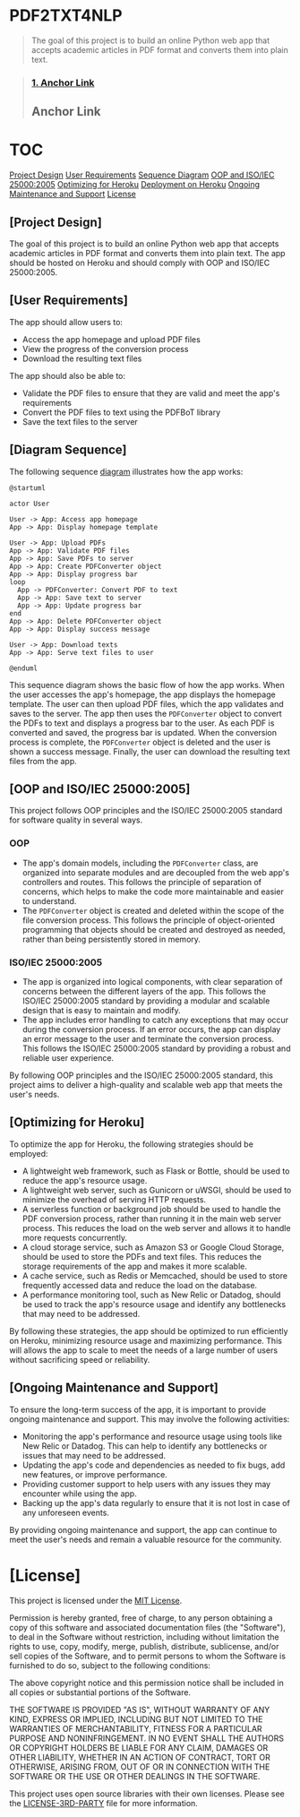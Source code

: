 # PDF2TXT4NLP

> The goal of this project is to build an online Python web app that accepts academic articles in PDF format and converts them into plain text. 

> ### [1. Anchor Link](#anchor-link)
> ##  Anchor Link

TOC
===
[Project Design](#TOC1)
[User Requirements](#TOC2)
[Sequence Diagram](#TOC3)
[OOP and ISO/IEC 25000:2005](#TOC4)
[Optimizing for Heroku](#TOC5)
[Deployment on Heroku](#TOC6)
[Ongoing Maintenance and Support](#TOC7)
[License](#TOC8)

[Project Design]
----------------

The goal of this project is to build an online Python web app that accepts academic articles in PDF format and converts them into plain text. The app should be hosted on Heroku and should comply with OOP and ISO/IEC 25000:2005.

[User Requirements]
-----------------

The app should allow users to:

*   Access the app homepage and upload PDF files
*   View the progress of the conversion process
*   Download the resulting text files

The app should also be able to:

*   Validate the PDF files to ensure that they are valid and meet the app's requirements
*   Convert the PDF files to text using the PDFBoT library
*   Save the text files to the server

[Diagram Sequence]
----------------

The following sequence [diagram](https://sequencediagram.org/index.html#initialData=AIZwLghgTmCuC2AbAUMiBjMB7KACAqiAKZSqEm4C0AfLgIIAODAXPeukSCLhE7gBZZ4RBhADmRZIwZVa01gBEAliAaIIATwFCR4orjBF4aiIbLE8Nek1b41WCABNcABQUAxEFL5X5uAGoQiEqOpvpu7rgAZkqInN4yvja4AMoQAG7hHtzYuBaZpNKy1iy4AMJQRGGuHmVYAHYFhnhYAEYAVkSYCcV+yqrqWgxQWGKVXLit0MiIWFgMyLglxRF1jSTNrGtNNZG5hgAeYIvLSaVpmQZERwZYeSQFJ0VntgyhhrjDo+PcU6RE9UcPReuAURDiH1WDSaFDanW6zzkyX6Ji0IFg7E43GEXD05goIIUWAA7vVZk4rkcvIiSqwUg99IcwNFYpxbrhYBZUMAAY4EChkEA:// "diagram") illustrates how the app works:
```
@startuml

actor User

User -> App: Access app homepage
App -> App: Display homepage template

User -> App: Upload PDFs
App -> App: Validate PDF files
App -> App: Save PDFs to server
App -> App: Create PDFConverter object
App -> App: Display progress bar
loop
  App -> PDFConverter: Convert PDF to text
  App -> App: Save text to server
  App -> App: Update progress bar
end
App -> App: Delete PDFConverter object
App -> App: Display success message

User -> App: Download texts
App -> App: Serve text files to user

@enduml
```

This sequence diagram shows the basic flow of how the app works. When the user accesses the app's homepage, the app displays the homepage template. The user can then upload PDF files, which the app validates and saves to the server. The app then uses the `PDFConverter` object to convert the PDFs to text and displays a progress bar to the user. As each PDF is converted and saved, the progress bar is updated. When the conversion process is complete, the `PDFConverter` object is deleted and the user is shown a success message. Finally, the user can download the resulting text files from the app.

[OOP and ISO/IEC 25000:2005]
--------------------------

This project follows OOP principles and the ISO/IEC 25000:2005 standard for software quality in several ways.

### OOP

*   The app's domain models, including the `PDFConverter` class, are organized into separate modules and are decoupled from the web app's controllers and routes. This follows the principle of separation of concerns, which helps to make the code more maintainable and easier to understand.
*   The `PDFConverter` object is created and deleted within the scope of the file conversion process. This follows the principle of object-oriented programming that objects should be created and destroyed as needed, rather than being persistently stored in memory.

### ISO/IEC 25000:2005

*   The app is organized into logical components, with clear separation of concerns between the different layers of the app. This follows the ISO/IEC 25000:2005 standard by providing a modular and scalable design that is easy to maintain and modify.
*   The app includes error handling to catch any exceptions that may occur during the conversion process. If an error occurs, the app can display an error message to the user and terminate the conversion process. This follows the ISO/IEC 25000:2005 standard by providing a robust and reliable user experience.

By following OOP principles and the ISO/IEC 25000:2005 standard, this project aims to deliver a high-quality and scalable web app that meets the user's needs.

[Optimizing for Heroku]
---------------------

To optimize the app for Heroku, the following strategies should be employed:

*   A lightweight web framework, such as Flask or Bottle, should be used to reduce the app's resource usage.
*   A lightweight web server, such as Gunicorn or uWSGI, should be used to minimize the overhead of serving HTTP requests.
*   A serverless function or background job should be used to handle the PDF conversion process, rather than running it in the main web server process. This reduces the load on the web server and allows it to handle more requests concurrently.
*   A cloud storage service, such as Amazon S3 or Google Cloud Storage, should be used to store the PDFs and text files. This reduces the storage requirements of the app and makes it more scalable.
*   A cache service, such as Redis or Memcached, should be used to store frequently accessed data and reduce the load on the database.
*   A performance monitoring tool, such as New Relic or Datadog, should be used to track the app's resource usage and identify any bottlenecks that may need to be addressed.

By following these strategies, the app should be optimized to run efficiently on Heroku, minimizing resource usage and maximizing performance. This will allows the app to scale to meet the needs of a large number of users without sacrificing speed or reliability.

[Ongoing Maintenance and Support]
-------------------------------

To ensure the long-term success of the app, it is important to provide ongoing maintenance and support. This may involve the following activities:

*   Monitoring the app's performance and resource usage using tools like New Relic or Datadog. This can help to identify any bottlenecks or issues that may need to be addressed.
*   Updating the app's code and dependencies as needed to fix bugs, add new features, or improve performance.
*   Providing customer support to help users with any issues they may encounter while using the app.
*   Backing up the app's data regularly to ensure that it is not lost in case of any unforeseen events.

By providing ongoing maintenance and support, the app can continue to meet the user's needs and remain a valuable resource for the community.

[License]
=======

This project is licensed under the [MIT License](LICENSE).

Permission is hereby granted, free of charge, to any person obtaining a copy of this software and associated documentation files (the "Software"), to deal in the Software without restriction, including without limitation the rights to use, copy, modify, merge, publish, distribute, sublicense, and/or sell copies of the Software, and to permit persons to whom the Software is furnished to do so, subject to the following conditions:

The above copyright notice and this permission notice shall be included in all copies or substantial portions of the Software.

THE SOFTWARE IS PROVIDED "AS IS", WITHOUT WARRANTY OF ANY KIND, EXPRESS OR IMPLIED, INCLUDING BUT NOT LIMITED TO THE WARRANTIES OF MERCHANTABILITY, FITNESS FOR A PARTICULAR PURPOSE AND NONINFRINGEMENT. IN NO EVENT SHALL THE AUTHORS OR COPYRIGHT HOLDERS BE LIABLE FOR ANY CLAIM, DAMAGES OR OTHER LIABILITY, WHETHER IN AN ACTION OF CONTRACT, TORT OR OTHERWISE, ARISING FROM, OUT OF OR IN CONNECTION WITH THE SOFTWARE OR THE USE OR OTHER DEALINGS IN THE SOFTWARE.

This project uses open source libraries with their own licenses. Please see the [LICENSE-3RD-PARTY](LICENSE-3RD-PARTY) file for more information.
